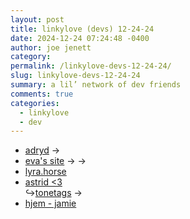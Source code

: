 ```yaml
---
layout: post
title: 𝚕𝚒𝚗𝚔𝚢𝚕𝚘𝚟𝚎 (𝚍𝚎𝚟𝚜) 𝟷𝟸-𝟸𝟺-𝟸𝟺
date: 2024-12-24 07:24:48 -0400
author: joe jenett
category: 
permalink: /linkylove-devs-12-24-24/
slug: linkylove-devs-12-24-24
summary: a lil’ network of dev friends
comments: true
categories:
  - linkylove
  - dev
---
```

<ul class="linkylove">
	<li><a title="Ariana" href="https://adryd.com/">adryd</a> <span title="led to site shown below">&#8594;</span></li>
	<li><a title="eva" href="https://kibty.town/">eva's site</a> <span title="led to sites shown below">&#8594; &#8594;</span></li>
	<li><a title="lyra" href="https://lyra.horse/">lyra.horse</a></li>
	<li><a title="Astrid" href="https://www.astrid.sh/">astrid <3</a><br>&#8618;<a title="project by astrid" href="https://www.tonetags.xyz/">tonetags</a> <span title="led to site shown below">&#8594;</span></li>
	<li><a title="Jamie Hildreth" href="https://jamie.rs/">hjem - jamie</a></li>
</ul>
<a style="display:none;" href="https://brid.gy/publish/mastodon"><small>(cross-posted to mastodon)</small></a>